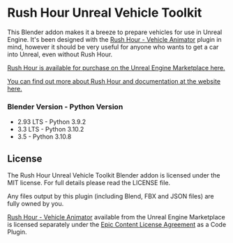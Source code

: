 # Rush Hour Unreal Vehicle Toolkit

This Blender addon makes it a breeze to prepare vehicles for use in Unreal Engine. It's been designed with the [Rush Hour - Vehicle Animator](https://www.gdcorner.com/products/RushHour.html) plugin in mind, however it should be very useful for anyone who wants to get a car into Unreal, even without Rush Hour.

[Rush Hour is available for purchase on the Unreal Engine Marketplace here.](https://www.unrealengine.com/marketplace/en-US/product/rush-hour-vehicle-animator)

[You can find out more about Rush Hour and documentation at the website here.](https://www.gdcorner.com/products/RushHour.html) 

### Blender Version - Python Version

- 2.93 LTS - Python 3.9.2
- 3.3 LTS - Python 3.10.2
- 3.5 - Python 3.10.8

## License

The Rush Hour Unreal Vehicle Toolkit Blender addon is licensed under the MIT license. For full details please read the LICENSE file.

Any files output by this plugin (including Blend, FBX and JSON files) are fully owned by you.

[Rush Hour - Vehicle Animator](https://www.unrealengine.com/marketplace/en-US/product/rush-hour-vehicle-animator) available from the Unreal Engine Marketplace is licensed separately under the [Epic Content License Agreement](https://www.unrealengine.com/en-US/eula/content) as a Code Plugin.
